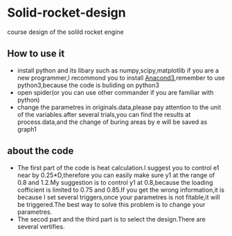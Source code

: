 # Solid-rocket-design
course design of the solild rocket engine
## How to use it
* install python and its libary such as numpy,scipy,matplotlib
if you are a new programmer,I recommond you to install [Anacond3](https://www.anaconda.com/download/),remember to use python3,because the code is buliding on python3
* open spider(or you can use other commander if you are familiar with python)
* change the parametres in originals.data,please pay attention to the unit of the variables.after several trials,you can find the results at process.data,and the change of buring areas by e
will be saved as graph1
## about the code
* The first part of the code is heat calculation.I suggest you to control e1 near by 0.25*D,therefore you can easily make sure y1 at the range of 0.8 and 1.2.My suggestion is to control y1 at 0.8,because the loading cofficient is limited to 0.75 and 0.85.If you get the wrong information,it is because I set several triggers,once your parametres is not fitable,it will be triggered.The best way to solve this problem is to change your parametres.
* The secod part and the third part is to select the design.There are several vertifies.
